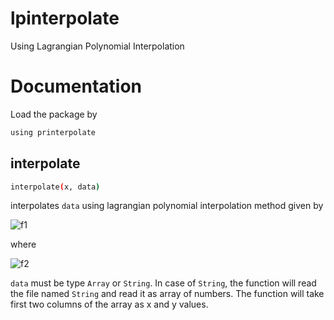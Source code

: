 # lpinterpolate

Using Lagrangian Polynomial Interpolation

# Documentation
Load the package by 
```bash
using printerpolate
```

## interpolate
```bash
interpolate(x, data)
```
interpolates ```data``` using lagrangian polynomial interpolation method given by

![f1]

where

![f2]

```data``` must be type ```Array``` or ```String```. In case of ```String```, the function will read the file named ```String``` and read it as array of numbers. The function will take first two columns of the array as x and y values.

[f1]: http://chart.apis.google.com/chart?cht=tx&chl=P(x)=\sum^n_{j=1}P_j(x)

[f2]: http://chart.apis.google.com/chart?cht=tx&chl=P_j(x)=\prod^n_{k=1,k\neq{j}}\frac{x-x_k}{x_j-x_k}
